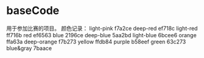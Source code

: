 # baseCode
用于参加比赛的项目。
颜色记录：
light-pink f7a2ce
deep-red   ef718c      light-red     ff716b       red             ef6563
blue       2196ce      deep-blue     5aa2bd       light-blue      6bcee6
orange     ffa63a      deep-orange   f7b273
yellow     ffdb84
purple     b58eef
green      63c273
blue&gray  7baace